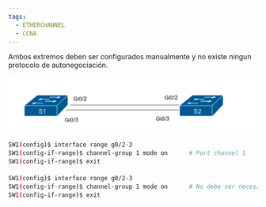 ```yaml
---
tags:
  - ETHERCHANNEL
  - CCNA
---
```


Ambos extremos deben ser configurados manualmente y no existe ningun protocolo de autonegociación.

![](_anexos_/Screenshot%20from%202024-01-04%2017-12-19.png)

``` bash
SW1(config)$ interface range g0/2-3
SW1(config-if-range)$ channel-group 1 mode on      # Port channel 1
SW1(config-if-range)$ exit

SW1(config)$ interface range g0/2-3
SW1(config-if-range)$ channel-group 1 mode on      # No debe ser necesariamente el mismo numero
SW1(config-if-range)$ exit
```